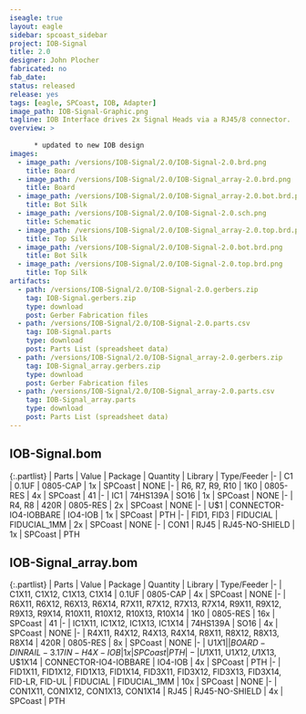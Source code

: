 ```yaml
---
iseagle: true
layout: eagle
sidebar: spcoast_sidebar
project: IOB-Signal
title: 2.0
designer: John Plocher
fabricated: no
fab_date: 
status: released
release: yes
tags: [eagle, SPCoast, IOB, Adapter]
image_path: IOB-Signal-Graphic.png
tagline: IOB Interface drives 2x Signal Heads via a RJ45/8 connector.
overview: >
    
      * updated to new IOB design
images:
  - image_path: /versions/IOB-Signal/2.0/IOB-Signal-2.0.brd.png
    title: Board
  - image_path: /versions/IOB-Signal/2.0/IOB-Signal_array-2.0.brd.png
    title: Board
  - image_path: /versions/IOB-Signal/2.0/IOB-Signal_array-2.0.bot.brd.png
    title: Bot Silk
  - image_path: /versions/IOB-Signal/2.0/IOB-Signal-2.0.sch.png
    title: Schematic
  - image_path: /versions/IOB-Signal/2.0/IOB-Signal_array-2.0.top.brd.png
    title: Top Silk
  - image_path: /versions/IOB-Signal/2.0/IOB-Signal-2.0.bot.brd.png
    title: Bot Silk
  - image_path: /versions/IOB-Signal/2.0/IOB-Signal-2.0.top.brd.png
    title: Top Silk
artifacts:
  - path: /versions/IOB-Signal/2.0/IOB-Signal-2.0.gerbers.zip
    tag: IOB-Signal.gerbers.zip
    type: download
    post: Gerber Fabrication files
  - path: /versions/IOB-Signal/2.0/IOB-Signal-2.0.parts.csv
    tag: IOB-Signal.parts
    type: download
    post: Parts List (spreadsheet data)
  - path: /versions/IOB-Signal/2.0/IOB-Signal_array-2.0.gerbers.zip
    tag: IOB-Signal_array.gerbers.zip
    type: download
    post: Gerber Fabrication files
  - path: /versions/IOB-Signal/2.0/IOB-Signal_array-2.0.parts.csv
    tag: IOB-Signal_array.parts
    type: download
    post: Parts List (spreadsheet data)
---
```


## IOB-Signal.bom

{:.partlist}
| Parts | Value | Package | Quantity | Library | Type/Feeder
|-
| C1 | 0.1UF | 0805-CAP | 1x | SPCoast | NONE
|-
| R6, R7, R9, R10 | 1K0 | 0805-RES | 4x | SPCoast | 41
|-
| IC1 | 74HS139A | SO16 | 1x | SPCoast | NONE
|-
| R4, R8 | 420R | 0805-RES | 2x | SPCoast | NONE
|-
| U$1 | CONNECTOR-IO4-IOBBARE | IO4-IOB | 1x | SPCoast | PTH
|-
| FID1, FID3 | FIDUCIAL | FIDUCIAL_1MM | 2x | SPCoast | NONE
|-
| CON1 | RJ45 | RJ45-NO-SHIELD | 1x | SPCoast | PTH

## IOB-Signal_array.bom

{:.partlist}
| Parts | Value | Package | Quantity | Library | Type/Feeder
|-
| C1X11, C1X12, C1X13, C1X14 | 0.1UF | 0805-CAP | 4x | SPCoast | NONE
|-
| R6X11, R6X12, R6X13, R6X14, R7X11, R7X12, R7X13, R7X14, R9X11, R9X12, R9X13, R9X14, R10X11, R10X12, R10X13, R10X14 | 1K0 | 0805-RES | 16x | SPCoast | 41
|-
| IC1X11, IC1X12, IC1X13, IC1X14 | 74HS139A | SO16 | 4x | SPCoast | NONE
|-
| R4X11, R4X12, R4X13, R4X14, R8X11, R8X12, R8X13, R8X14 | 420R | 0805-RES | 8x | SPCoast | NONE
|-
| U$1X1 |  | BOARD-DINRAIL-3.17IN-H4X-IOB | 1x | SPCoast | PTH
|-
| U$1X11, U$1X12, U$1X13, U$1X14 | CONNECTOR-IO4-IOBBARE | IO4-IOB | 4x | SPCoast | PTH
|-
| FID1X11, FID1X12, FID1X13, FID1X14, FID3X11, FID3X12, FID3X13, FID3X14, FID-LR, FID-UL | FIDUCIAL | FIDUCIAL_1MM | 10x | SPCoast | NONE
|-
| CON1X11, CON1X12, CON1X13, CON1X14 | RJ45 | RJ45-NO-SHIELD | 4x | SPCoast | PTH
